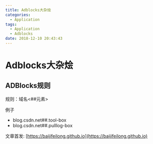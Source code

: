 ```yaml
---
title: Adblocks大杂烩
categories:
  - Application
tags:
  - Application
  - Adblocks
date: 2018-12-10 20:43:43
---
```


# Adblocks大杂烩

## ADBlocks规则

规则：域名<##元素>

例子

- blog.csdn.net##.tool-box
- blog.csdn.net##.pulllog-box

<!--more-->

文章首发: [https://baijifeilong.github.io](https://baijifeilong.github.io)
